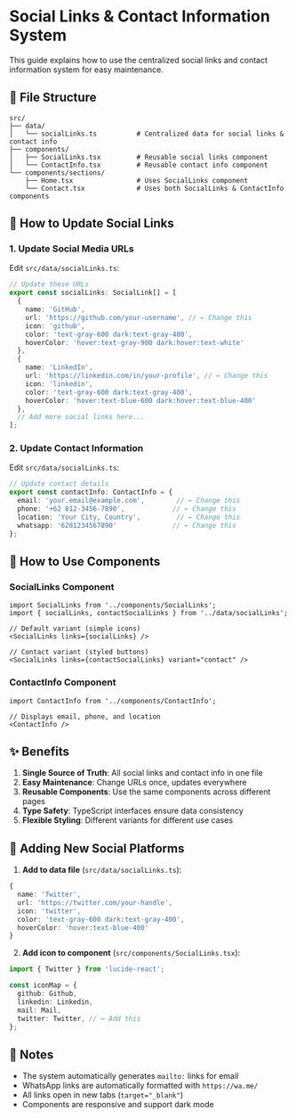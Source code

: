 # Social Links & Contact Information System

This guide explains how to use the centralized social links and contact information system for easy maintenance.

## 📁 File Structure

```
src/
├── data/
│   └── socialLinks.ts          # Centralized data for social links & contact info
├── components/
│   ├── SocialLinks.tsx         # Reusable social links component
│   └── ContactInfo.tsx         # Reusable contact info component
└── components/sections/
    ├── Home.tsx                # Uses SocialLinks component
    └── Contact.tsx             # Uses both SocialLinks & ContactInfo components
```

## 🔧 How to Update Social Links

### 1. Update Social Media URLs
Edit `src/data/socialLinks.ts`:

```typescript
// Update these URLs
export const socialLinks: SocialLink[] = [
  {
    name: 'GitHub',
    url: 'https://github.com/your-username', // ← Change this
    icon: 'github',
    color: 'text-gray-600 dark:text-gray-400',
    hoverColor: 'hover:text-gray-900 dark:hover:text-white'
  },
  {
    name: 'LinkedIn',
    url: 'https://linkedin.com/in/your-profile', // ← Change this
    icon: 'linkedin',
    color: 'text-gray-600 dark:text-gray-400',
    hoverColor: 'hover:text-blue-600 dark:hover:text-blue-400'
  },
  // Add more social links here...
];
```

### 2. Update Contact Information
Edit `src/data/socialLinks.ts`:

```typescript
// Update contact details
export const contactInfo: ContactInfo = {
  email: 'your.email@example.com',        // ← Change this
  phone: '+62 812-3456-7890',            // ← Change this
  location: 'Your City, Country',         // ← Change this
  whatsapp: '6281234567890'              // ← Change this
};
```

## 🎨 How to Use Components

### SocialLinks Component
```tsx
import SocialLinks from '../components/SocialLinks';
import { socialLinks, contactSocialLinks } from '../data/socialLinks';

// Default variant (simple icons)
<SocialLinks links={socialLinks} />

// Contact variant (styled buttons)
<SocialLinks links={contactSocialLinks} variant="contact" />
```

### ContactInfo Component
```tsx
import ContactInfo from '../components/ContactInfo';

// Displays email, phone, and location
<ContactInfo />
```

## ✨ Benefits

1. **Single Source of Truth**: All social links and contact info in one file
2. **Easy Maintenance**: Change URLs once, updates everywhere
3. **Reusable Components**: Use the same components across different pages
4. **Type Safety**: TypeScript interfaces ensure data consistency
5. **Flexible Styling**: Different variants for different use cases

## 🔄 Adding New Social Platforms

1. **Add to data file** (`src/data/socialLinks.ts`):
```typescript
{
  name: 'Twitter',
  url: 'https://twitter.com/your-handle',
  icon: 'twitter',
  color: 'text-gray-600 dark:text-gray-400',
  hoverColor: 'hover:text-blue-400'
}
```

2. **Add icon to component** (`src/components/SocialLinks.tsx`):
```typescript
import { Twitter } from 'lucide-react';

const iconMap = {
  github: Github,
  linkedin: Linkedin,
  mail: Mail,
  twitter: Twitter, // ← Add this
};
```

## 📝 Notes

- The system automatically generates `mailto:` links for email
- WhatsApp links are automatically formatted with `https://wa.me/`
- All links open in new tabs (`target="_blank"`)
- Components are responsive and support dark mode 